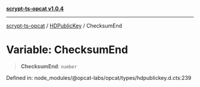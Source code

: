 [**scrypt-ts-opcat v1.0.4**](../../../README.md)

***

[scrypt-ts-opcat](../../../README.md) / [HDPublicKey](../README.md) / ChecksumEnd

# Variable: ChecksumEnd

> **ChecksumEnd**: `number`

Defined in: node\_modules/@opcat-labs/opcat/types/hdpublickey.d.cts:239
